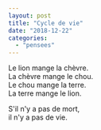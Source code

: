 ```yaml
---
layout: post
title: "Cycle de vie"
date: "2018-12-22"
categories:
  - "pensees"
---
```


Le lion mange la chèvre.  
La chèvre mange le chou.  
Le chou mange la terre.  
La terre mange le lion.  

S'il n'y a pas de mort,  
il n'y a pas de vie.  
